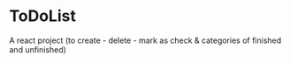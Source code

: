 # ToDoList
 A react project (to create - delete - mark as check & categories of finished and unfinished) 
